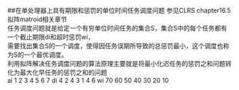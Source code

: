##在单处理器上具有期限和惩罚的单位时间任务调度问题
参见CLRS chapter16.5拟阵matroid相关章节  
任务调度问题就是给定一个有穷单位时间任务的集合S，集合S中的每个任务都有一个截止期限di和超时惩罚wi，  
需要找出集合S的一个调度，使得因任务误期所导致的总惩罚最小，这个调度也称为S的一个最优调度。  
利用拟阵解决任务调度问题的算法原理主要就是将最小化迟任务的惩罚之和问题转化为最大化早任务的惩罚之和的问题  
ai 	1 	2   3   4   5   6   7
di 	4 	2   4   3   1   4   6
wi 70  60  50  40  30  20  10
